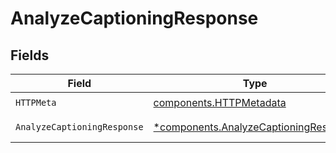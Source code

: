 # AnalyzeCaptioningResponse


## Fields

| Field                                                                                         | Type                                                                                          | Required                                                                                      | Description                                                                                   |
| --------------------------------------------------------------------------------------------- | --------------------------------------------------------------------------------------------- | --------------------------------------------------------------------------------------------- | --------------------------------------------------------------------------------------------- |
| `HTTPMeta`                                                                                    | [components.HTTPMetadata](../../models/components/httpmetadata.md)                            | :heavy_check_mark:                                                                            | N/A                                                                                           |
| `AnalyzeCaptioningResponse`                                                                   | [*components.AnalyzeCaptioningResponse](../../models/components/analyzecaptioningresponse.md) | :heavy_minus_sign:                                                                            | Analysis succeeded                                                                            |